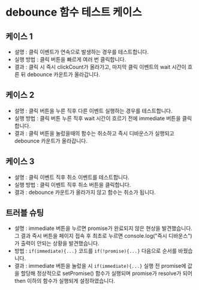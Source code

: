 # debounce 함수 테스트 케이스

## 케이스 1

- 설명 : 클릭 이벤트가 연속으로 발생하는 경우를 테스트합니다.
- 실행 방법 : 클릭 버튼을 빠르게 여러 번 클릭합니다.
- 결과 : 클릭 시 즉시 clickCount가 올라가고, 마지막 클릭 이벤트의 wait 시간이 흐른 뒤 debounce 카운트가 올라갑니다.

## 케이스 2

- 설명 : 클릭 버튼을 누른 직후 다른 이벤트 실행하는 경우를 테스트합니다.
- 실행 방법 : 클릭 버튼 누른 직후 wait 시간이 흐르기 전에 immediate 버튼을 클릭합니다.
- 결과 : 클릭 버튼을 눌렀을때의 함수는 취소하고 즉시 디바운스가 실행되고 debounce 카운트가 올라갑니다.

## 케이스 3

- 설명 : 클릭 이벤트 직후 취소 이벤트를 테스트합니다.
- 실행 방법 : 클릭 이벤트 직후 취소 버튼을 클릭합니다.
- 결과 : debounce 카운트가 올라가지 않고 함수는 취소가 됩니다.

## 트러블 슈팅

- 설명 : immediate 버튼을 누르면 promise가 완료되지 않은 현상을 발견했습니다. 그 결과 즉시 버튼을 페이지 접속 후 최초로 누르면 console.log("즉시 디바운스")가 출력이 안되는 상황을 발견했습니다.
- 방법 : `if(immediate){...}` 코드를 `if(!promise){...}` 다음으로 순서를 바꿨습니다.
- 결과 : immediate 버튼을 눌렀을 시 `if(immediate){...}` 실행 전 promise에 값을 할당해 정상적으로 setPromise() 함수가 실행되며 promise가 resolve가 되어 then 이하의 함수가 실행되게 설정하였습니다.
